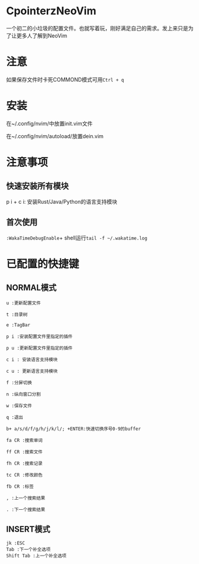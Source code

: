 # CpointerzNeoVim

一个初二的小垃圾的配置文件。也就写着玩，刚好满足自己的需求。发上来只是为了让更多人了解到NeoVim  

# 注意  
如果保存文件时卡死COMMOND模式可用```Ctrl + q```
# 安装  
在~/.config/nvim/中放置init.vim文件

在~/.config/nvim/autoload/放置dein.vim

# 注意事项

## 快速安装所有模块

p i + c i: 安装Rust/Java/Python的语言支持模块

## 首次使用

```:WakaTimeDebugEnable```+ shell运行```tail -f ~/.wakatime.log```

# 已配置的快捷键

## NORMAL模式  
```
u :更新配置文件

t :目录树

e :TagBar

p i :安装配置文件里指定的插件

p u :更新配置文件里指定的插件

c i : 安装语言支持模块

c u : 更新语言支持模块

f :分屏切换

n :纵向窗口分割

w :保存文件

q :退出

b+ a/s/d/f/g/h/j/k/l/; +ENTER:快速切换序号0-9的buffer

fa CR :搜索单词

ff CR :搜索文件

fh CR :搜索记录

tc CR :修改颜色

fb CR :标签

, :上一个搜索结果

. :下一个搜索结果

```


## INSERT模式
```  
jk :ESC  
Tab :下一个补全选项  
Shift Tab :上一个补全选项
```
